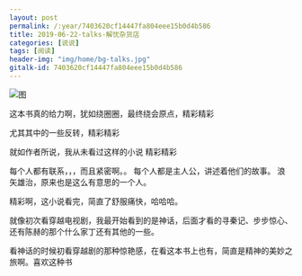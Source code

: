 ```yaml
---
layout: post
permalink: /:year/7403620cf14447fa804eee15b0d4b586
title: 2019-06-22-talks-解忧杂货店
categories: [说说]
tags: [阅读]
header-img: "img/home/bg-talks.jpg"
gitalk-id: 7403620cf14447fa804eee15b0d4b586
---
```


![图](http://image.linxingyang.net/image/T-talks/image/2019/books/jyzhd.png)

这本书真的给力啊，犹如绕圈圈，最终绕会原点，精彩精彩

尤其其中的一些反转，精彩精彩

就如作者所说，我从未看过这样的小说 精彩精彩

每个人都有联系，，，而且紧密啊。。
每个人都是主人公，讲述着他们的故事。
浪矢雄治，原来也是这么有意思的一个人。

精彩啊，这小说看完，简直了舒服痛快，哈哈哈。

就像初次看穿越电视剧，我最开始看到的是神话，后面才看的寻秦记、步步惊心、还有陈赫的那个什么家丁还有其他的一些。

看神话的时候初看穿越剧的那种惊艳感，在看这本书上也有，简直是精神的美妙之旅啊。喜欢这种书

